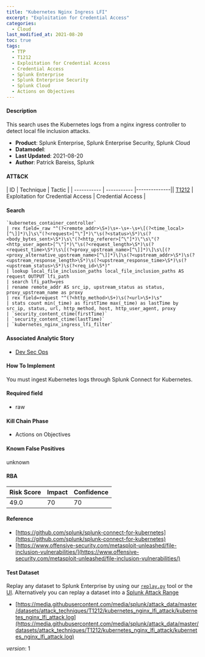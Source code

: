 ```yaml
---
title: "Kubernetes Nginx Ingress LFI"
excerpt: "Exploitation for Credential Access"
categories:
  - Cloud
last_modified_at: 2021-08-20
toc: true
tags:
  - TTP
  - T1212
  - Exploitation for Credential Access
  - Credential Access
  - Splunk Enterprise
  - Splunk Enterprise Security
  - Splunk Cloud
  - Actions on Objectives
---
```


#### Description

This search uses the Kubernetes logs from a nginx ingress controller to detect local file inclusion attacks.

- **Product**: Splunk Enterprise, Splunk Enterprise Security, Splunk Cloud
- **Datamodel**:
- **Last Updated**: 2021-08-20
- **Author**: Patrick Bareiss, Splunk


#### ATT&CK

| ID          | Technique   | Tactic       |
| ----------- | ----------- |--------------|| [T1212](https://attack.mitre.org/techniques/T1212/) | Exploitation for Credential Access | Credential Access |


#### Search

```
`kubernetes_container_controller` 
| rex field=_raw "^(?<remote_addr>\S+)\s+-\s+-\s+\[(?<time_local>[^\]]*)\]\s\"(?<request>[^\"]*)\"\s(?<status>\S*)\s(?<body_bytes_sent>\S*)\s\"(?<http_referer>[^\"]*)\"\s\"(?<http_user_agent>[^\"]*)\"\s(?<request_length>\S*)\s(?<request_time>\S*)\s\[(?<proxy_upstream_name>[^\]]*)\]\s\[(?<proxy_alternative_upstream_name>[^\]]*)\]\s(?<upstream_addr>\S*)\s(?<upstream_response_length>\S*)\s(?<upstream_response_time>\S*)\s(?<upstream_status>\S*)\s(?<req_id>\S*)" 
| lookup local_file_inclusion_paths local_file_inclusion_paths AS request OUTPUT lfi_path 
| search lfi_path=yes 
| rename remote_addr AS src_ip, upstream_status as status, proxy_upstream_name as proxy 
| rex field=request "^(?<http_method>\S+)\s(?<url>\S+)\s" 
| stats count min(_time) as firstTime max(_time) as lastTime by src_ip, status, url, http_method, host, http_user_agent, proxy 
| `security_content_ctime(firstTime)` 
| `security_content_ctime(lastTime)` 
| `kubernetes_nginx_ingress_lfi_filter`
```

#### Associated Analytic Story
* [Dev Sec Ops](_stories/dev_sec_ops)


#### How To Implement
You must ingest Kubernetes logs through Splunk Connect for Kubernetes.

#### Required field
* raw


#### Kill Chain Phase
* Actions on Objectives


#### Known False Positives
unknown



#### RBA

| Risk Score  | Impact      | Confidence   |
| ----------- | ----------- |--------------|
| 49.0 | 70 | 70 |



#### Reference

* [https://github.com/splunk/splunk-connect-for-kubernetes](https://github.com/splunk/splunk-connect-for-kubernetes)
* [https://www.offensive-security.com/metasploit-unleashed/file-inclusion-vulnerabilities/](https://www.offensive-security.com/metasploit-unleashed/file-inclusion-vulnerabilities/)



#### Test Dataset
Replay any dataset to Splunk Enterprise by using our [`replay.py`](https://github.com/splunk/attack_data#using-replaypy) tool or the [UI](https://github.com/splunk/attack_data#using-ui).
Alternatively you can replay a dataset into a [Splunk Attack Range](https://github.com/splunk/attack_range#replay-dumps-into-attack-range-splunk-server)

* [https://media.githubusercontent.com/media/splunk/attack_data/master/datasets/attack_techniques/T1212/kubernetes_nginx_lfi_attack/kubernetes_nginx_lfi_attack.log](https://media.githubusercontent.com/media/splunk/attack_data/master/datasets/attack_techniques/T1212/kubernetes_nginx_lfi_attack/kubernetes_nginx_lfi_attack.log)


_version_: 1